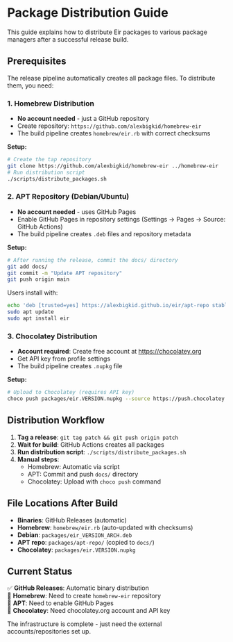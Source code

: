 # Package Distribution Guide

This guide explains how to distribute Eir packages to various package managers after a successful release build.

## Prerequisites

The release pipeline automatically creates all package files. To distribute them, you need:

### 1. Homebrew Distribution
- **No account needed** - just a GitHub repository
- Create repository: `https://github.com/alexbigkid/homebrew-eir`
- The build pipeline creates `homebrew/eir.rb` with correct checksums

**Setup:**
```bash
# Create the tap repository
git clone https://github.com/alexbigkid/homebrew-eir ../homebrew-eir
# Run distribution script
./scripts/distribute_packages.sh
```

### 2. APT Repository (Debian/Ubuntu)
- **No account needed** - uses GitHub Pages
- Enable GitHub Pages in repository settings (Settings → Pages → Source: GitHub Actions)
- The build pipeline creates `.deb` files and repository metadata

**Setup:**
```bash
# After running the release, commit the docs/ directory
git add docs/
git commit -m "Update APT repository"
git push origin main
```

Users install with:
```bash
echo 'deb [trusted=yes] https://alexbigkid.github.io/eir/apt-repo stable main' | sudo tee /etc/apt/sources.list.d/eir.list
sudo apt update
sudo apt install eir
```

### 3. Chocolatey Distribution
- **Account required**: Create free account at https://chocolatey.org
- Get API key from profile settings
- The build pipeline creates `.nupkg` file

**Setup:**
```bash
# Upload to Chocolatey (requires API key)
choco push packages/eir.VERSION.nupkg --source https://push.chocolatey.org/ --api-key YOUR_API_KEY
```

## Distribution Workflow

1. **Tag a release**: `git tag patch && git push origin patch`
2. **Wait for build**: GitHub Actions creates all packages
3. **Run distribution script**: `./scripts/distribute_packages.sh`
4. **Manual steps**:
   - Homebrew: Automatic via script
   - APT: Commit and push `docs/` directory
   - Chocolatey: Upload with `choco push` command

## File Locations After Build

- **Binaries**: GitHub Releases (automatic)
- **Homebrew**: `homebrew/eir.rb` (auto-updated with checksums)
- **Debian**: `packages/eir_VERSION_ARCH.deb`
- **APT repo**: `packages/apt-repo/` (copied to `docs/`)
- **Chocolatey**: `packages/eir.VERSION.nupkg`

## Current Status

✅ **GitHub Releases**: Automatic binary distribution  
🔄 **Homebrew**: Need to create `homebrew-eir` repository  
🔄 **APT**: Need to enable GitHub Pages  
🔄 **Chocolatey**: Need chocolatey.org account and API key  

The infrastructure is complete - just need the external accounts/repositories set up.
